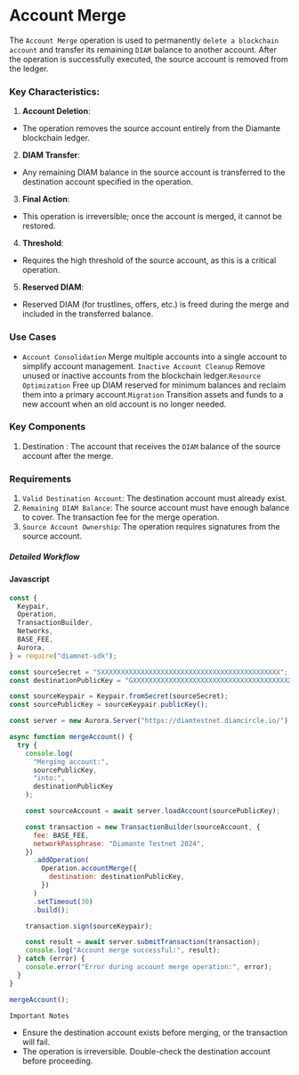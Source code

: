 # Account Merge

The `Account Merge` operation is used to permanently `delete a blockchain account` and transfer its remaining `DIAM` balance to another account. After the operation is successfully executed, the source account is removed from the ledger.

### Key Characteristics:

1. **Account Deletion**:

- The operation removes the source account entirely from the Diamante blockchain ledger.

2. **DIAM Transfer**:

- Any remaining DIAM balance in the source account is transferred to the destination account specified in the operation.

3. **Final Action**:

- This operation is irreversible; once the account is merged, it cannot be restored.

4. **Threshold**:

- Requires the high threshold of the source account, as this is a critical operation.

5. **Reserved DIAM**:

- Reserved DIAM (for trustlines, offers, etc.) is freed during the merge and included in the transferred balance.

### Use Cases

- `Account Consolidation` Merge multiple accounts into a single account to simplify account management. `Inactive Account Cleanup` Remove unused or inactive accounts from the blockchain ledger.`Resource Optimization` Free up DIAM reserved for minimum balances and reclaim them into a primary account.`Migration` Transition assets and funds to a new account when an old account is no longer needed.

### Key Components

1. Destination : The account that receives the `DIAM` balance of the source account after the merge.

### Requirements

1. `Valid Destination Account`: The destination account must already exist.
2. `Remaining DIAM Balance`: The source account must have enough balance to cover. The transaction fee for the merge operation.
3. `Source Account Ownership`: The operation requires signatures from the source account.

##### Detailed Workflow

<!-- tabs:start -->

#### **Javascript**

```js
const {
  Keypair,
  Operation,
  TransactionBuilder,
  Networks,
  BASE_FEE,
  Aurora,
} = require("diamnet-sdk");

const sourceSecret = "SXXXXXXXXXXXXXXXXXXXXXXXXXXXXXXXXXXXXXXXXXXXXX"; // Source account's secret key
const destinationPublicKey = "GXXXXXXXXXXXXXXXXXXXXXXXXXXXXXXXXXXXXXXXXXXXXXX"; // Destination account's public key

const sourceKeypair = Keypair.fromSecret(sourceSecret);
const sourcePublicKey = sourceKeypair.publicKey();

const server = new Aurora.Server("https://diamtestnet.diamcircle.io/");

async function mergeAccount() {
  try {
    console.log(
      "Merging account:",
      sourcePublicKey,
      "into:",
      destinationPublicKey
    );

    const sourceAccount = await server.loadAccount(sourcePublicKey);

    const transaction = new TransactionBuilder(sourceAccount, {
      fee: BASE_FEE,
      networkPassphrase: "Diamante Testnet 2024",
    })
      .addOperation(
        Operation.accountMerge({
          destination: destinationPublicKey,
        })
      )
      .setTimeout(30)
      .build();

    transaction.sign(sourceKeypair);

    const result = await server.submitTransaction(transaction);
    console.log("Account merge successful:", result);
  } catch (error) {
    console.error("Error during account merge operation:", error);
  }
}

mergeAccount();
```

<!-- tabs:end -->

`Important Notes`

- Ensure the destination account exists before merging, or the transaction will fail.
- The operation is irreversible. Double-check the destination account before proceeding.
